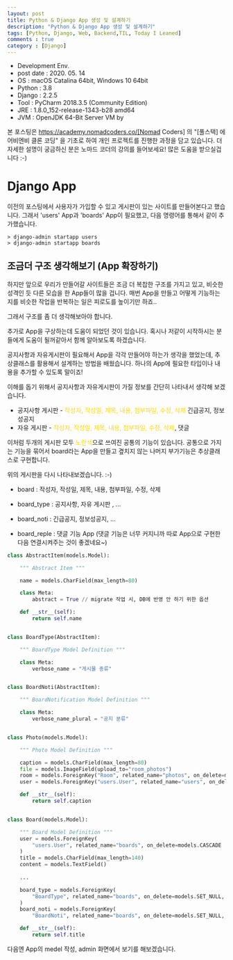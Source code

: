 ```yaml
---
layout: post
title: Python & Django App 생성 및 설계하기
description: "Python & Django App 생성 및 설계하기"
tags: [Python, Django, Web, Backend,TIL, Today I Leaned]
comments : true
category : [Django]
---
```

* Development Env.
* post date : 2020. 05. 14
* OS : macOS Catalina 64bit, Windows 10 64bit
* Python : 3.8
* Django : 2.2.5
* Tool : PyCharm 2018.3.5 (Community Edition)
* JRE : 1.8.0_152-release-1343-b28 amd64
* JVM : OpenJDK 64-Bit Server VM by 

본 포스팅은 https://academy.nomadcoders.co/[Nomad Coders] 의 "[풀스택] 에어비엔비 클론 코딩" 을 기초로 하여 개인 프로젝트를 진행한 과정을 담고 있습니다. 더 자세한 설명이 궁금하신 분은 노마드 코더의 강의를 들어보세요! 많은 도움을 받으실겁니다 :-)



# Django App
이전의 포스팅에서 사용자가 가입할 수 있고 게시판이 있는 사이트를 만들어본다고 했습니다. 그래서 'users' App과 'boards' App이 필요했고, 다음 명령어를 통해서 같이 추가했습니다.

``` commend
> django-admin startapp users
> django-admin startapp boards
```

## 조금더 구조 생각해보기 (App 확장하기)

하지만 앞으로 우리가 만들어갈 사이트들은 조금 더 복찹한 구조를 가지고 있고, 비슷한 성격인 듯 다른 모습을 한 App들이 많을 겁니다. 매번 App을 만들고 어떻게 기능하는지를 비슷한 작업을 반복하는 일은 피로도를 높이기만 하죠..

그래서 구조를 좀 더 생각해보아야 합니다.

추가로 App을 구상하는데 도움이 되었던 것이 있습니다. 혹시나 저같이 시작하시는 분들에게 도움이 될꺼같아서 함께 알아보도록 하겠습니다. 

공지사항과 자유게시판이 필요해서 App을 각각 만들어야 하는가 생각을 했었는데, 추상클래스를 활용해서 설계하는 방법을 배웠습니다. 하나의 App에 필요한 타입이나 내용을 추가할 수 있도록 말이죠!



이해를 돕기 위해서 공지사항과 자유게시판이 가질 정보를 간단히 나타내서 생각해 보겠습니다.

* 공지사항 게시판 - <span style="color: gold">작성자, 작성일, 제목, 내용, 첨부파일, 수정, 삭제</span> 긴급공지, 정보성공지
* 자유 게시판 - <span style="color: gold">작성자, 작성일, 제목, 내용, 첨부파일, 수정, 삭제</span>, 댓글

이처럼 두개의 게시판 모두 <span style="color: gold">노란색</span>으로 쓰여진 공통의 기능이 있습니다. 공통으로 가지는 기능을 묶어서 board라는 App을 만들고 곂치지 않는 나머지 부가기능은 추상클래스로 구현합니다.

위의 게시판을 다시 나타내보겠습니다. :-)

- board : 작성자, 작성일, 제목, 내용, 첨부파일, 수정, 삭제

- board_type : 공지사항, 자유 게시판 , ...

- board_noti : 긴급공지, 정보성공지, ...

- board_reple : 댓글 기능 App (댓글 기능은 너무 커지니까 따로 App으로 구현한 다음 연결시켜주는 것이 좋겠네요~)


``` python
class AbstractItem(models.Model):

    """ Abstract Item """

    name = models.CharField(max_length=80)

    class Meta:
        abstract = True // migrate 작업 시, DB에 반영 안 하기 위한 옵션

    def __str__(self):
        return self.name


class BoardType(AbstractItem):

    """ BoardType Model Definition """

    class Meta:
        verbose_name = "게시물 종류"


class BoardNoti(AbstractItem):

    """ BoardNotification Model Definition """

    class Meta:
        verbose_name_plural = "공지 분류"


class Photo(models.Model):

    """ Photo Model Definition """

    caption = models.CharField(max_length=80)
    file = models.ImageField(upload_to="room_photos")
    room = models.ForeignKey("Room", related_name="photos", on_delete=models.CASCADE)
    user = models.ForeignKey("users.User", related_name="users", on_delete=models.CASCADE)

    def __str__(self):
        return self.caption


class Board(models.Model):

    """ Board Model Definition """
    user = models.ForeignKey(
        "users.User", related_name="boards", on_delete=models.CASCADE
    )
    title = models.CharField(max_length=140)
    content = models.TextField()
    
    ...

    board_type = models.ForeignKey(
        "BoardType", related_name="boards", on_delete=models.SET_NULL, null=True
    )
    board_noti = models.ForeignKey(
        "BoardNoti", related_name="boards", on_delete=models.SET_NULL, null=True)

    def __str__(self):
        return self.title
```

다음엔 App의 medel 작성, admin 화면에서 보기를 해보겠습니다.



